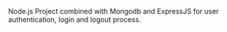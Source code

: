 Node.js Project combined with Mongodb and ExpressJS for user authentication, login and logout process.

